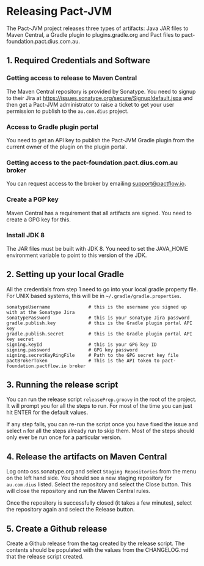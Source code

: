 # Releasing Pact-JVM

The Pact-JVM project releases three types of artifacts: Java JAR files to Maven Central, a Gradle plugin to plugins.gradle.org
and Pact files to pact-foundation.pact.dius.com.au.

## 1. Required Credentials and Software

### Getting access to release to Maven Central

The Maven Central repository is provided by Sonatype. You need to signup to their Jira at 
https://issues.sonatype.org/secure/Signup!default.jspa and then get a Pact-JVM administrator to raise a ticket
to get your user permission to publish to the `au.com.dius` project.

### Access to Gradle plugin portal

You need to get an API key to publish the Pact-JVM Gradle plugin from the current owner of the plugin on the plugin 
portal.

### Getting access to the pact-foundation.pact.dius.com.au broker

You can request access to the broker by emailing support@pactflow.io.

### Create a PGP key

Maven Central has a requirement that all artifacts are signed. You need to create a GPG key for this.

### Install JDK 8

The JAR files must be built with JDK 8. You need to set the JAVA_HOME environment variable to point to this version
of the JDK. 

## 2. Setting up your local Gradle

All the credentials from step 1 need to go into your local gradle property file. For UNIX based systems, this will
be in `~/.gradle/gradle.properties`.

```
sonatypeUsername              # this is the username you signed up with at the Sonatype Jira
sonatypePassword              # this is your sonatype Jira password
gradle.publish.key            # this is the Gradle plugin portal API key
gradle.publish.secret         # this is the Gradle plugin portal API key secret
signing.keyId                 # this is your GPG key ID
signing.password              # GPG key password
signing.secretKeyRingFile     # Path to the GPG secret key file
pactBrokerToken               # This is the API token to pact-foundation.pactflow.io broker
```

## 3. Running the release script

You can run the release script `releasePrep.groovy` in the root of the project. It will prompt you for all
the steps to run. For most of the time you can just hit ENTER for the default values.

If any step fails, you can re-run the script once you have fixed the issue and select `n` for all the steps already run to skip them.
Most of the steps should only ever be run once for a particular version.

## 4. Release the artifacts on Maven Central

Log onto oss.sonatype.org and select `Staging Repositories` from the menu on the left hand side. You should see a new
staging repository for `au.com.dius` listed. Select the repository and select the Close button. This will close the
repository and run the Maven Central rules.

Once the repository is successfully closed (it takes a few minutes), select the repository again and select the Release button.

## 5. Create a Github release

Create a Github release from the tag created by the release script. The contents should be populated with the
values from the CHANGELOG.md that the release script created.
